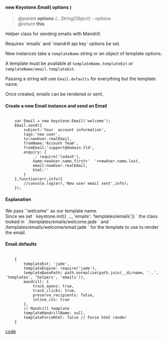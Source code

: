 #### new Keystone.Email( options )  
> *@param* **options** _{...String|Object}_  - options  
> _@return_ **this**     

Helper class for sending emails with Mandrill.  

<p class="api-note">Requires `emails` and `mandrill api key` options be set.</p>  

New instances take a `templateName` string or an object of template options. 

A template must be available at `templateName.templateExt` or `templateName/email.templateExt`.

Passing a string will use `Email.defaults` for everything but the template name.  

Once created, emails can be rendered or sent.  

<div class="code-header"> <h4>Create a new Email instance and send an Email</h4></div><pre class=" language-javascript"><code class="language-javascript">
	var Email = new keystone.Email('welcome');
	Email.send({
		subject:'Your  account information',
		tags:'new user',
		to:newUser.realEmail,
		fromName:'Account Team',
		fromEmail:'support@domain.tld',
		enquiry: {
			_: require('lodash'),
			name:newUser.name.first+'  '+newUser.name.last,
			email:newUser.realEmail,
			html:''
		}
	},function(err,info){
		//console.log(err,'New user email sent',info);
	});
</code></pre>

<div class="contextual-note">
<h4> Explanation</h4> 
<p>We pass `'welcome'` as our template name. <br />Since we set ` keystone.init({ ..., 'emails': 'templates/emails'}) ` the class looked in ` /templates/emails/welcome.jade ` and ` /templates/emails/welcome/email.jade ` for the template to use to render the email.</p>
</div>  

<div class="code-header"> <h4>Email.defaults </h4></div><pre class=" language-javascript"><code class="language-javascript">
	{
		templateExt: 'jade',
		templateEngine: require('jade'),
		templateBasePath: path.normalize(path.join(__dirname, '..', 'templates', 'helpers', 'emails')),
		mandrill: {
			track_opens: true,
			track_clicks: true,
			preserve_recipients: false,
			inline_css: true
		},
		// Mandrill template
		templateMandrillName: null,
		templateForceHtml: false // Force html render
	}
</code></pre> 

<div class="code-header addGitHubLink" data-file="lib/email.js#L125-L167"> <a href="#" class="loadCode"> code</a></div><pre class=" language-javascript hideCode api"></pre> 


